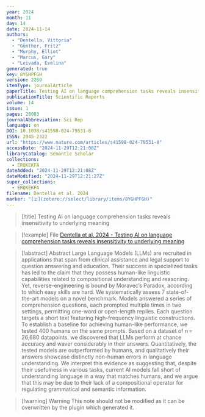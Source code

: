 ```yaml
---
year: 2024
month: 11
day: 14
date: 2024-11-14
authors:
  - "Dentella, Vittoria"
  - "Günther, Fritz"
  - "Murphy, Elliot"
  - "Marcus, Gary"
  - "Leivada, Evelina"
generated: true
key: 8YGHPFGH
version: 2260
itemType: journalArticle
paperTitle: Testing AI on language comprehension tasks reveals insensitivity to underlying meaning
publicationTitle: Scientific Reports
volume: 14
issue: 1
pages: 28083
journalAbbreviation: Sci Rep
language: en
DOI: 10.1038/s41598-024-79531-8
ISSN: 2045-2322
url: "https://www.nature.com/articles/s41598-024-79531-8"
accessDate: "2024-11-29T12:21:08Z"
libraryCatalog: Semantic Scholar
collections:
  - ERQKEKFA
dateAdded: "2024-11-29T12:21:08Z"
dateModified: "2024-11-29T12:21:27Z"
super_collections:
  - ERQKEKFA
filename: Dentella et al. 2024
marker: "[🇿](zotero://select/library/items/8YGHPFGH)"
---
```


> [!title] Testing AI on language comprehension tasks reveals insensitivity to underlying meaning

> [!example] File
> [Dentella et al. 2024 - Testing AI on language comprehension tasks reveals insensitivity to underlying meaning](/Papers/PDFs/Dentella%20et%20al.%202024%20-%20Testing%20AI%20on%20language%20comprehension%20tasks%20reveals%20insensitivity%20to%20underlying%20meaning.pdf)

> [!abstract] Abstract
> Large Language Models (LLMs) are recruited in applications that span from clinical assistance and legal support to question answering and education. Their success in specialized tasks has led to the claim that they possess human-like linguistic capabilities related to compositional understanding and reasoning. Yet, reverse-engineering is bound by Moravec’s Paradox, according to which easy skills are hard. We systematically assess 7 state-of-the-art models on a novel benchmark. Models answered a series of comprehension questions, each prompted multiple times in two settings, permitting one-word or open-length replies. Each question targets a short text featuring high-frequency linguistic constructions. To establish a baseline for achieving human-like performance, we tested 400 humans on the same prompts. Based on a dataset of n = 26,680 datapoints, we discovered that LLMs perform at chance accuracy and waver considerably in their answers. Quantitatively, the tested models are outperformed by humans, and qualitatively their answers showcase distinctly non-human errors in language understanding. We interpret this evidence as suggesting that, despite their usefulness in various tasks, current AI models fall short of understanding language in a way that matches humans, and we argue that this may be due to their lack of a compositional operator for regulating grammatical and semantic information.

>[!warning] Warning
> This note should not be modified as it can be overwritten by the plugin which generated it.

